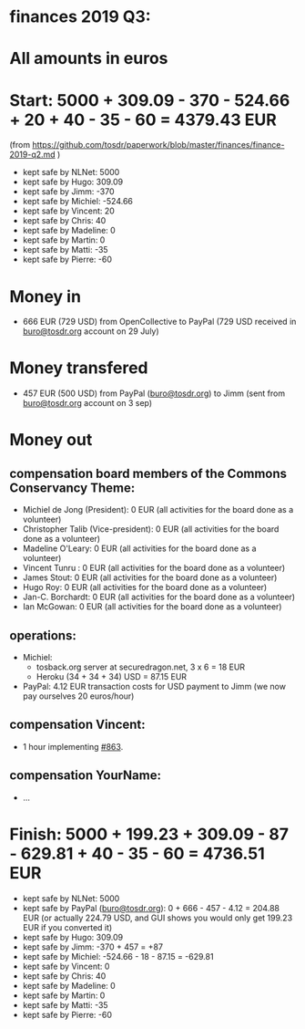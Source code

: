 # finances 2019 Q3:

# All amounts in euros
# Start: 5000 + 309.09 - 370 - 524.66 + 20 + 40 - 35 - 60 = 4379.43 EUR

(from https://github.com/tosdr/paperwork/blob/master/finances/finance-2019-q2.md )

* kept safe by NLNet: 5000
* kept safe by Hugo: 309.09
* kept safe by Jimm: -370
* kept safe by Michiel: -524.66 
* kept safe by Vincent: 20
* kept safe by Chris: 40
* kept safe by Madeline: 0
* kept safe by Martin: 0
* kept safe by Matti: -35
* kept safe by Pierre: -60

# Money in
* 666 EUR (729 USD) from OpenCollective to PayPal (729 USD received in buro@tosdr.org account on 29 July)

# Money transfered
* 457 EUR (500 USD) from PayPal (buro@tosdr.org) to Jimm (sent from buro@tosdr.org account on 3 sep)

# Money out

## compensation board members of the Commons Conservancy Theme:
  * Michiel de Jong (President):		0 EUR (all activities for the board done as a volunteer)
  * Christopher Talib (Vice-president):		0 EUR (all activities for the board done as a volunteer)
  * Madeline O'Leary:				0 EUR (all activities for the board done as a volunteer)
  * Vincent Tunru :				0 EUR (all activities for the board done as a volunteer)
  * James Stout:				0 EUR (all activities for the board done as a volunteer)
  * Hugo Roy:					0 EUR (all activities for the board done as a volunteer)
  * Jan-C. Borchardt:				0 EUR (all activities for the board done as a volunteer)
  * Ian McGowan:				0 EUR (all activities for the board done as a volunteer)

## operations:
  * Michiel:
    * tosback.org server at securedragon.net, 3 x 6 = 18 EUR
    * Heroku (34 + 34 + 34) USD = 87.15 EUR
  * PayPal: 4.12 EUR transaction costs for USD payment to Jimm
(we now pay ourselves 20 euros/hour)

## compensation Vincent:
  * 1 hour implementing [#863](https://github.com/tosdr/edit.tosdr.org/pull/863).

## compensation YourName:
  * ...

# Finish: 5000 + 199.23 + 309.09 - 87 - 629.81 + 40 - 35 - 60 = 4736.51 EUR
* kept safe by NLNet: 5000
* kept safe by PayPal (buro@tosdr.org): 0 + 666 - 457 - 4.12 = 204.88 EUR (or actually 224.79 USD, and GUI shows you would only get 199.23 EUR if you converted it)
* kept safe by Hugo: 309.09
* kept safe by Jimm: -370 + 457 = +87
* kept safe by Michiel: -524.66  - 18 - 87.15 = -629.81
* kept safe by Vincent: 0
* kept safe by Chris: 40
* kept safe by Madeline: 0
* kept safe by Martin: 0
* kept safe by Matti: -35
* kept safe by Pierre: -60
